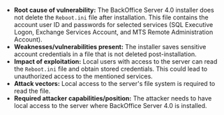 - **Root cause of vulnerability:** The BackOffice Server 4.0 installer does not delete the `Reboot.ini` file after installation. This file contains the account user ID and passwords for selected services (SQL Executive Logon, Exchange Services Account, and MTS Remote Administration Account).
- **Weaknesses/vulnerabilities present:** The installer saves sensitive account credentials in a file that is not deleted post-installation.
- **Impact of exploitation:** Local users with access to the server can read the `Reboot.ini` file and obtain stored credentials. This could lead to unauthorized access to the mentioned services.
- **Attack vectors:** Local access to the server's file system is required to read the file.
- **Required attacker capabilities/position:** The attacker needs to have local access to the server where BackOffice Server 4.0 is installed.
